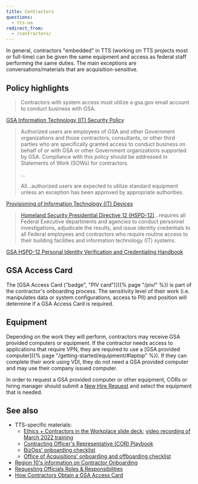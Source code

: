 ```yaml
---
title: Contractors
questions:
  - tts-oa
redirect_from:
  - /contractors/
---
```


In general, contractors "embedded" in TTS (working on TTS projects most or
full-time) can be given the same equipment and access as federal staff
performing the same duties. The main exceptions are conversations/materials that
are acquisition-sensitive.

## Policy highlights

> Contractors with system access must utilize a gsa.gov email account to conduct
> business with GSA.

[GSA Information Technology (IT) Security Policy](https://www.gsa.gov/cdnstatic/CIO_2100.1J_CHGE_1_GSA_Information_Technology_%28IT%29_Security_Policy_%28Posted_Version_4-28-2016%29.pdf#page=65)

> Authorized users are employees of GSA and other Government organizations and
> those contractors, consultants, or other third parties who are specifically
> granted access to conduct business on behalf of or with GSA or other
> Government organizations supported by GSA. Compliance with this policy should
> be addressed in Statements of Work (SOWs) for contractors.
>
> …
>
> All…authorized users are expected to utilize standard equipment unless an
> exception has been approved by appropriate authorities.

[Provisioning of Information Technology (IT) Devices](<https://www.gsa.gov/directive/provisioning-of-information-technology-(it)-devices>)

> [Homeland Security Presidential Directive 12 (HSPD-12)](https://www.dhs.gov/homeland-security-presidential-directive-12)…requires
> all Federal Executive departments and agencies to conduct personnel
> investigations, adjudicate the results, and issue identity credentials to all
> Federal employees and contractors who require routine access to their building
> facilities and information technology (IT) systems.

[GSA HSPD-12 Personal Identity Verification and Credentialing Handbook](https://www.gsa.gov/cdnstatic/CIO_P_2181.1_Homeland_Security_Presidential_Directive-12_Personal_Identity_Verification_and_Credentialing_-_10-20-08%29_%28Revised_10-5-2015%29.pdf#page=5)

## GSA Access Card

The [GSA Access Card ("badge", "PIV card")]({% page "/piv/" %}) is part of the
contractor's onboarding process. The sensitivity level of their work (i.e.
manipulates data or system configurations, access to PII) and position will
determine if a GSA Access Card is required.

## Equipment

Depending on the work they will perform, contractors may receive GSA provided
computers or equipment. If the contractor needs access to applications that
require VPN, they are required to use a [GSA provided
computer]({% page "/getting-started/equipment/#laptop" %}). If they can complete
their work using VDI, they do not need a GSA provided computer and may use their
company issued computer.

In order to request a GSA provided computer or other equipment, CORs or hiring
manager should submit a
[New Hire Request](https://gsa.servicenowservices.com/sp?id=sc_cat_item_guide&sys_id=e671d1cbf8d8f000ce3de67bda527188&sysparm_category=3b29165b7cec0100a6e757fe35f45f6c)
and select the equipment that is needed.

## See also

- TTS-specific materials:
  - [Ethics + Contractors in the Workplace slide deck](https://docs.google.com/presentation/d/1X74B0ZX0yrFxY1ywmC4_EvcZiEQi_97uZ1FUcJPcBUU/edit#slide=id.gf0514cfed4_7_0); [video recording of March 2022 training](https://drive.google.com/file/d/1qNkbmo1G4fbdirF6N26kakrWRV0I9z-n/view?ts=622a73da)
  - [Contracting Officer's Representative (COR) Playbook](https://docs.google.com/document/d/14xOFvIGwlG0Gbd52o1D4AyJ52RqzHpX91nfEYJKu5qQ/edit)
  - [BizOps' onboarding checklist](https://docs.google.com/spreadsheets/d/1w0WSTUT0l7q19mAI6c2QCIpCFs0Cei4eukaiiRBTbRA/edit#gid=710529923)
  - [Office of Acquisitions' onboarding and offboarding checklist](https://docs.google.com/spreadsheets/d/1-RHrM2K-oupQ-wdQp5dhU6M1UtbiM2fj9kY3fGikQSg/edit#gid=0)
- [Region 10's information on Contractor Onboarding](https://insite.gsa.gov/locations/region-10/about-us/regional-staff-offices/office-of-mission-assurance-oma/contractor-hspd12-processing/contractor-onboarding-oma-r10)
- [Requesting Officials Roles & Responsibilities](https://insite.gsa.gov/employee-resources/safety-and-security/background-investigation-access-card-process/requesting-officials-roles-responsibilities)
- [How Contractors Obtain a GSA Access Card](https://www.gsa.gov/technology/government-it-initiatives/identity-credentials-and-access-manage/how-contractors-obtain-a-gsa-access-card)
